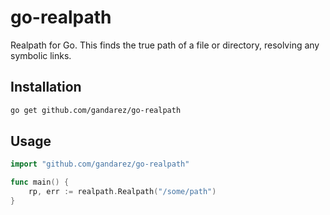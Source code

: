 # go-realpath

Realpath for Go. This finds the true path of a file or directory, resolving any symbolic links.

## Installation

```bash
go get github.com/gandarez/go-realpath
```

## Usage

```go
import "github.com/gandarez/go-realpath"

func main() {
    rp, err := realpath.Realpath("/some/path")
}
```
